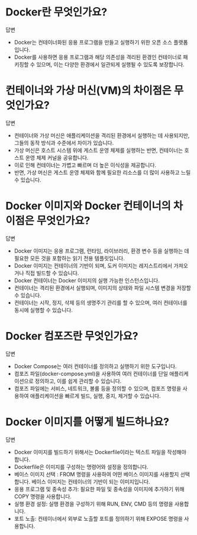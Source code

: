 

# Docker란 무엇인가요?

답변
- Docker는 컨테이너화된 응용 프로그램을 만들고 실행하기 위한 오픈 소스 플랫폼입니다. 
- Docker를 사용하면 응용 프로그램과 해당 의존성을 격리된 환경인 컨테이너로 패키징할 수 있으며, 이는 다양한 환경에서 일관되게 실행될 수 있도록 보장합니다.


# 컨테이너와 가상 머신(VM)의 차이점은 무엇인가요?

답변
- 컨테이너와 가상 머신은 애플리케이션을 격리된 환경에서 실행하는 데 사용되지만, 그들의 동작 방식과 수준에서 차이가 있습니다.
- 가상 머신은 호스트 시스템 위에 게스트 운영 체제를 실행하는 반면, 컨테이너는 호스트 운영 체제 커널을 공유합니다. 
- 이로 인해 컨테이너는 가볍고 빠르며 더 높은 이식성을 제공합니다.
- 반면, 가상 머신은 게스트 운영 체제와 함께 필요한 리소스를 더 많이 사용하고 느릴 수 있습니다.

# Docker 이미지와 Docker 컨테이너의 차이점은 무엇인가요?

답변
- Docker 이미지는 응용 프로그램, 런타임, 라이브러리, 환경 변수 등을 실행하는 데 필요한 모든 것을 포함하는 읽기 전용 템플릿입니다. 
- Docker 이미지는 컨테이너의 기반이 되며, 도커 이미지는 레지스트리에서 가져오거나 직접 빌드할 수 있습니다.
- Docker 컨테이너는 Docker 이미지의 실행 가능한 인스턴스입니다.
- 컨테이너는 격리된 환경에서 실행되며, 이미지의 상태와 파일 시스템 변경을 저장할 수 있습니다. 
- 컨테이너는 시작, 정지, 삭제 등의 생명주기 관리를 할 수 있으며, 여러 컨테이너를 동시에 실행할 수 있습니다.


# Docker 컴포즈란 무엇인가요?

답변
- Docker Compose는 여러 컨테이너를 정의하고 실행하기 위한 도구입니다.
- 컴포즈 파일(docker-compose.yml)을 사용하여 여러 컨테이너를 단일 애플리케이션으로 정의하고, 이를 쉽게 관리할 수 있습니다. 
- 컴포즈 파일에는 서비스, 네트워크, 볼륨 등을 정의할 수 있으며, 컴포즈 명령을 사용하여 애플리케이션을 빠르게 빌드, 실행, 중지, 제거할 수 있습니다.


# Docker 이미지를 어떻게 빌드하나요?

답변
- Docker 이미지를 빌드하기 위해서는 Dockerfile이라는 텍스트 파일을 작성해야 합니다.
- Dockerfile은 이미지를 구성하는 명령어와 설정을 정의합니다. 
- 베이스 이미지 선택 : FROM 명령을 사용하여 어떤 베이스 이미지를 사용할지 선택합니다. 베이스 이미지는 컨테이너의 기반이 되는 이미지입니다.
- 응용 프로그램 및 종속성 추가: 필요한 파일 및 종속성을 이미지에 추가하기 위해 COPY 명령을 사용합니다.
- 실행 환경 설정: 실행 환경을 구성하기 위해 RUN, ENV, CMD 등의 명령을 사용합니다.
- 포트 노출: 컨테이너에서 외부로 노출할 포트를 정의하기 위해 EXPOSE 명령을 사용합니다.
